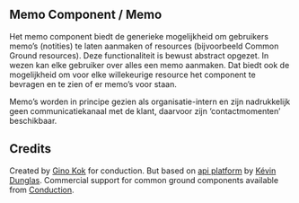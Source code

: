 Memo Component / Memo
-------

Het memo component biedt de generieke mogelijkheid om gebruikers memo’s (notities) te laten aanmaken of resources (bijvoorbeeld Common Ground resources). Deze functionaliteit is bewust abstract opgezet. In wezen kan elke gebruiker over alles een memo aanmaken. Dat biedt ook de mogelijkheid om voor elke willekeurige resource het component te bevragen en te zien of er memo’s voor staan.

Memo’s worden in principe gezien als organisatie-intern en zijn nadrukkelijk geen communicatiekanaal met de klant, daarvoor zijn ‘contactmomenten’ beschikbaar.

  

Credits
-------

Created by [Gino Kok](https://www.conduction.nl/team) for conduction. But based on [api platform](https://api-platform.com) by [Kévin Dunglas](https://dunglas.fr). Commercial support for common ground components available from [Conduction](https://www.conduction.nl).
